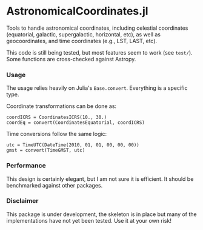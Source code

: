 # AstronomicalCoordinates.jl


Tools to handle astronomical coordinates, including celestial coordinates (equatorial, galactic, supergalactic, horizontal, etc), as well as geocoordinates, and time coordinates (e.g., LST, LAST, etc).

This code is still being tested, but most features seem to work (see `test/`). 
Some functions are cross-checked against Astropy.


### Usage

The usage relies heavily on Julia's `Base.convert`.
Everything is a specific type.

Coordinate transformations can be done as:
```
coordICRS = CoordinatesICRS(10., 30.)
coordEq = convert(CoordinatesEquatorial, coordICRS)
```
Time conversions follow the same logic:
```
utc = TimeUTC(DateTime(2010, 01, 01, 00, 00, 00))
gmst = convert(TimeGMST, utc)
```

### Performance

This design is certainly elegant, but I am not sure it is efficient.
It should be benchmarked against other packages.

### Disclaimer

This package is under development, the skeleton is in place but many of the implementations have not yet been tested.
Use it at your own risk!